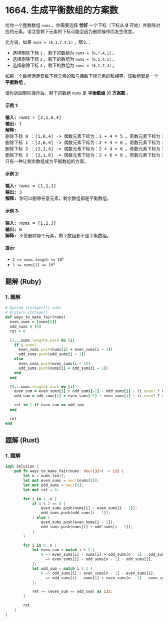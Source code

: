 # 1664. 生成平衡数组的方案数
给你一个整数数组 `nums` 。你需要选择 **恰好** 一个下标（下标从 **0** 开始）并删除对应的元素。请注意剩下元素的下标可能会因为删除操作而发生改变。

比方说，如果 `nums = [6,1,7,4,1]` ，那么：
* 选择删除下标 `1` ，剩下的数组为 `nums = [6,7,4,1]` 。
* 选择删除下标 `2` ，剩下的数组为 `nums = [6,1,4,1]` 。
* 选择删除下标 `4` ，剩下的数组为 `nums = [6,1,7,4]` 。

如果一个数组满足奇数下标元素的和与偶数下标元素的和相等，该数组就是一个 **平衡数组** 。

请你返回删除操作后，剩下的数组 `nums` 是 **平衡数组** 的 **方案数** 。

#### 示例 1:
<pre>
<strong>输入:</strong> nums = [2,1,6,4]
<strong>输出:</strong> 1
<strong>解释:</strong>
删除下标 0 ：[1,6,4] -> 偶数元素下标为：1 + 4 = 5 。奇数元素下标为：6 。不平衡。
删除下标 1 ：[2,6,4] -> 偶数元素下标为：2 + 4 = 6 。奇数元素下标为：6 。平衡。
删除下标 2 ：[2,1,4] -> 偶数元素下标为：2 + 4 = 6 。奇数元素下标为：1 。不平衡。
删除下标 3 ：[2,1,6] -> 偶数元素下标为：2 + 6 = 8 。奇数元素下标为：1 。不平衡。
只有一种让剩余数组成为平衡数组的方案。
</pre>

#### 示例 2:
<pre>
<strong>输入:</strong> nums = [1,1,1]
<strong>输出:</strong> 3
<strong>解释:</strong> 你可以删除任意元素，剩余数组都是平衡数组。
</pre>

#### 示例 3:
<pre>
<strong>输入:</strong> nums = [1,2,3]
<strong>输出:</strong> 0
<strong>解释:</strong> 不管删除哪个元素，剩下数组都不是平衡数组。
</pre>

#### 提示:
* <code>1 <= nums.length <= 10<sup>5</sup></code>
* <code>1 <= nums[i] <= 10<sup>4</sup></code>

## 题解 (Ruby)

### 1. 题解
```Ruby
# @param {Integer[]} nums
# @return {Integer}
def ways_to_make_fair(nums)
  even_sums = [nums[0]]
  odd_sums = [0]
  ret = 0

  (1...nums.length).each do |i|
    if i.even?
      even_sums.push(nums[i] + even_sums[i - 1])
      odd_sums.push(odd_sums[i - 1])
    else
      even_sums.push(even_sums[i - 1])
      odd_sums.push(nums[i] + odd_sums[i - 1])
    end
  end

  (0...nums.length).each do |i|
    even_sum = even_sums[i] + odd_sums[-1] - odd_sums[i] - (i.even? ? nums[i] : 0)
    odd_sum = odd_sums[i] + even_sums[-1] - even_sums[i] - (i.even? ? 0 : nums[i])

    ret += 1 if even_sum == odd_sum
  end

  ret
end
```

## 题解 (Rust)

### 1. 题解
```Rust
impl Solution {
    pub fn ways_to_make_fair(nums: Vec<i32>) -> i32 {
        let n = nums.len();
        let mut even_sums = vec![nums[0]];
        let mut odd_sums = vec![0];
        let mut ret = 0;

        for i in 1..n {
            if i % 2 == 0 {
                even_sums.push(nums[i] + even_sums[i - 1]);
                odd_sums.push(odd_sums[i - 1]);
            } else {
                even_sums.push(even_sums[i - 1]);
                odd_sums.push(nums[i] + odd_sums[i - 1]);
            }
        }

        for i in 0..n {
            let even_sum = match i % 2 {
                0 => even_sums[i] - nums[i] + odd_sums[n - 1] - odd_sums[i],
                _ => even_sums[i] + odd_sums[n - 1] - odd_sums[i],
            };
            let odd_sum = match i % 2 {
                0 => odd_sums[i] + even_sums[n - 1] - even_sums[i],
                _ => odd_sums[i] - nums[i] + even_sums[n - 1] - even_sums[i],
            };

            ret += (even_sum == odd_sum) as i32;
        }

        ret
    }
}
```
